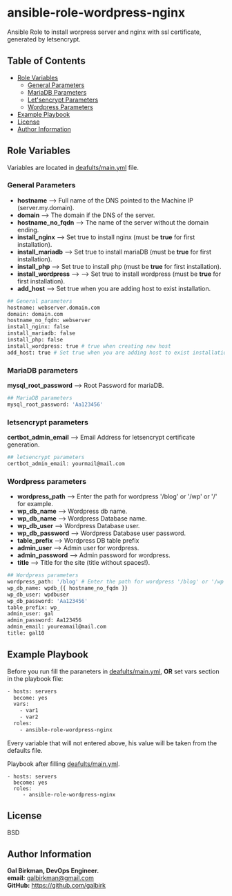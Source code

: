 ansible-role-wordpress-nginx
=========

Ansible Role to install worpress server and nginx with ssl certificate, generated by letsencrypt.

## Table of Contents
- [Role Variables](#Role-Variables)
  * [General Parameters](#General-Parameters)
  * [MariaDB Parameters](#MariaDB-Parameters)
  * [Let'sencrypt Parameters](#Let'sencrypt-Parameters)
  * [Wordpress Parameters](#Wordpress-parameters)
- [Example Playbook](#Example-Playbook)
- [License](#License)
- [Author Information](#Author-Information)

Role Variables
--------------
Variables are located in [deafults/main.yml](defaults/main.yml) file.

### General Parameters ###

- **hostname** --> Full name of the DNS pointed to the Machine IP (server.my.domain).
- **domain** --> The domain if the DNS of the server.
- **hostname_no_fqdn** --> The name of the server without the domain ending.
- **install_nginx** --> Set true to install nginx (must be **true** for first installation).
- **install_mariadb** --> Set true to install mariaDB (must be **true** for first installation).
- **install_php** --> Set true to install php (must be **true** for first installation).
- **install_wordpress** --> --> Set true to install wordpress (must be **true** for first installation).
- **add_host** --> Set true when you are adding host to exist installation.

```bash
## General parameters
hostname: webserver.domain.com
domain: domain.com
hostname_no_fqdn: webserver
install_nginx: false
install_mariadb: false
install_php: false
install_wordpress: true # true when creating new host
add_host: true # Set true when you are adding host to exist installation

```

### MariaDB parameters ###

**mysql_root_password** --> Root Password for mariaDB.

```bash
## MariaDB parameters
mysql_root_password: 'Aa123456'
```


### letsencrypt parameters ###

**certbot_admin_email** --> Email Address for letsencrypt certificate generation.

```bash
## letsencrypt parameters
certbot_admin_email: yourmail@mail.com
```

### Wordpress parameters ###

- **wordpress_path** --> Enter the path for wordpress '/blog' or '/wp' or '/' for example.
- **wp_db_name** --> Wordpress db name.
- **wp_db_name** --> Wordpress Database name.
- **wp_db_user** --> Wordpress Database user.
- **wp_db_password** --> Wordpress Database user password.
- **table_prefix** --> Wordpress DB table prefix
- **admin_user** --> Admin user for wordpress.
- **admin_password** --> Admin password for wordpress.
- **title** --> Title for the site (title without spaces!).

```bash
## Wordpress parameters
wordpress_path: '/blog' # Enter the path for wordpress '/blog' or '/wp' or '/' for example.
wp_db_name: wpdb_{{ hostname_no_fqdn }}
wp_db_user: wpdbuser
wp_db_password: 'Aa123456'
table_prefix: wp_
admin_user: gal
admin_password: Aa123456
admin_email: youreamail@mail.com
title: gal10
```

Example Playbook
----------------
Before you run fill the paraneters in [deafults/main.yml](defaults/main.yml), **OR** set vars section in the playbook file:

```bash
- hosts: servers
  become: yes
  vars:
    - var1
    - var2
  roles:
    - ansible-role-wordpress-nginx
```
Every variable that will not entered above, his value will be taken from the defaults file.

Playbook after filling [deafults/main.yml](defaults/main.yml).

    - hosts: servers
      become: yes
      roles:
         - ansible-role-wordpress-nginx

License
-------

BSD

Author Information
------------------

<b>Gal Birkman, DevOps Engineer.</b><br>
<b>email:</b> galbirkman@gmail.com<br>
<b>GitHub:</b> https://github.com/galbirk
